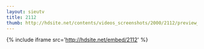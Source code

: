 ```yaml
---
layout: sieutv
title: 2112
thumb: http://hdsite.net/contents/videos_screenshots/2000/2112/preview_360p.mp4.jpg
---
```

{% include iframe src='http://hdsite.net/embed/2112' %}
 
